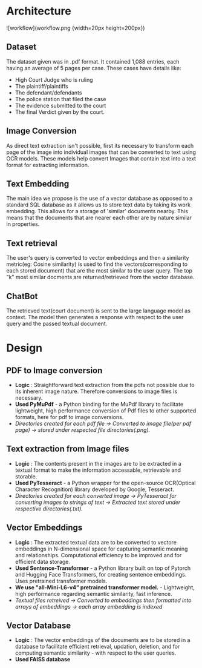 # Architecture

![workflow](workflow.png {width=20px height=200px})

## Dataset
The dataset given was in .pdf format. It contained 1,088 entries, each having an average of 5 pages per case. These cases have details like:

* High Court Judge who is ruling
* The plaintiff/plaintiffs
* The defendant/defendants
* The police station that filed the case
* The evidence submitted to the court
* The final Verdict given by the court.

## Image Conversion
As direct text extraction isn't possible, first its necessary to transform each page of the image into individual images that can be converted to text using OCR models.
These models help convert Images that contain text into a text format for extracting information.

## Text Embedding
The main idea we propose is the use of a vector database as opposed to a standard SQL database as it allows us to store text data by taking its work embedding.
This allows for a storage of 'similar' documents nearby. This means that the documents that are nearer each other are by nature similar in properties.

## Text retrieval
The user's query is converted to vector embeddings and then a similarity metric(eg: Cosine similarity) is used to find the vectors(corresponding to each stored document) that are the most similar to the user query. The top "k" most similar docments are returned/retrieved from the vector database.

## ChatBot
The retrieved text(court document) is sent to the large language model as context. The model then generates a response with respect to the user query and the passed textual document.

# Design
## PDF to Image conversion
- **Logic** : Straightforward text extraction from the pdfs not possible due to its inherent image nature. Therefore conversions to image files is necessary.
- **Used PyMuPdf** - a Python binding for the MuPdf library to facilitate lightweight, high performance conversion of Pdf files to other supported formats, here for pdf to image conversions.
- *Directories created for each pdf file -> Converted to image file(per pdf page) -> stored under respected file directories(.png).*

## Text extraction from Image files
- **Logic** : The contents present in the images are to be extracted in a textual format to make the information accessable, retrievable and storable.
- **Used PyTesseract** - a Python wrapper for the open-source OCR(Optical Character Recognition) library developed by Google, Tesseract.
- *Directories created for each converted image -> PyTesseract for converting images to strings of text -> Extracted text stored under respective directories(.txt).*

## Vector Embeddings
- **Logic** : The extracted textual data are to be converted to vectore embeddings in N-dimensional space for capturing semantic meaning and relationships. Computational efficiency to be improved and for efficient data storage.
- **Used Sentence-Transformer** - a Python library built on top of Pytorch and Hugging Face Transformers, for creating sentence embeddings. Uses pretrained transformer models. 
- **We use "all-Mini-L6-v4" pretrained transformer model.** - Lightweight, high performance regarding semantic similarity, fast inference.
- *Textual files retreived -> Converted to embeddings then formatted into arrays of embeddings -> each array embedding is indexed*

## Vector Database
- **Logic** : The vector embeddings of the documents are to be stored in a database to facilitate efficient retrieval, updation, deletion, and for computing semantic similarity - with respect to the user queries.
- **Used FAISS database**
